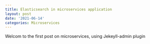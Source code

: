 ```yaml
---
title: Elasticsearch in microservices application
layout: post
date: '2021-06-14'
categories: Microservices
---
```


Welcom to the first post on microservices, using Jekeyll-admin plugin
